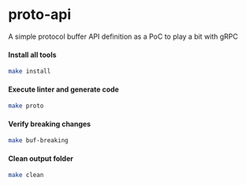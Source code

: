 # proto-api

A simple protocol buffer API definition as a PoC to play a bit with gRPC

#### Install all tools

```bash
make install
```

#### Execute linter and generate code

```bash
make proto
```

#### Verify breaking changes

```bash
make buf-breaking
```

#### Clean output folder

```bash
make clean
```
